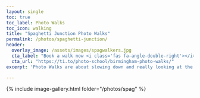 ```yaml
---
layout: single
toc: true
toc_label: Photo Walks
toc_icon: walking
title: "Spaghetti Junction Photo Walks"
permalink: /photos/spaghetti-junction/
header:
  overlay_image: /assets/images/spagwalkers.jpg
  cta_label: "Book a walk now <i class='fas fa-angle-double-right'></i>"
  cta_url: "https://ti.to/photo-school/birmingham-photo-walks/"
excerpt: 'Photo Walks are about slowing down and really looking at the details of the city while learning from being in a group.'

---
```


{% include image-gallery.html folder="/photos/spag" %}